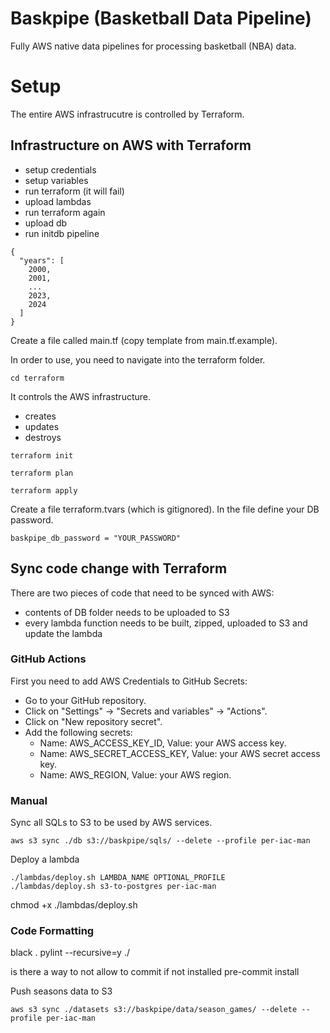 # Baskpipe (Basketball Data Pipeline)

Fully AWS native data pipelines for processing basketball (NBA) data.

# Setup

The entire AWS infrastrucutre is controlled by Terraform.

## Infrastructure on AWS with Terraform

- setup credentials
- setup variables
- run terraform (it will fail)
- upload lambdas
- run terraform again
- upload db
- run initdb pipeline

```
{
  "years": [
    2000,
    2001,
    ...
    2023,
    2024
  ]
}

```

Create a file called main.tf (copy template from main.tf.example).

In order to use, you need to navigate into the terraform folder.
```
cd terraform
```

It controls the AWS infrastructure.
- creates
- updates
- destroys

```
terraform init

terraform plan

terraform apply
```

Create a file terraform.tvars (which is gitignored).
In the file define your DB password.
```
baskpipe_db_password = "YOUR_PASSWORD"
```

## Sync code change with Terraform
There are two pieces of code that need to be synced with AWS:
- contents of DB folder needs to be uploaded to S3
- every lambda function needs to be built, zipped, uploaded to S3 and update the lambda

### GitHub Actions
First you need to add AWS Credentials to GitHub Secrets:
- Go to your GitHub repository.
- Click on "Settings" → "Secrets and variables" → "Actions".
- Click on "New repository secret".
- Add the following secrets:
    - Name: AWS_ACCESS_KEY_ID, Value: your AWS access key.
    - Name: AWS_SECRET_ACCESS_KEY, Value: your AWS secret access key.
    - Name: AWS_REGION, Value: your AWS region.

### Manual
Sync all SQLs to S3 to be used by AWS services.
```
aws s3 sync ./db s3://baskpipe/sqls/ --delete --profile per-iac-man
```

Deploy a lambda
```
./lambdas/deploy.sh LAMBDA_NAME OPTIONAL_PROFILE
./lambdas/deploy.sh s3-to-postgres per-iac-man
```

chmod +x ./lambdas/deploy.sh

### Code Formatting
black .
pylint --recursive=y ./

is there a way to not allow to commit if not installed
pre-commit install


Push seasons data to S3
```
aws s3 sync ./datasets s3://baskpipe/data/season_games/ --delete --profile per-iac-man
```